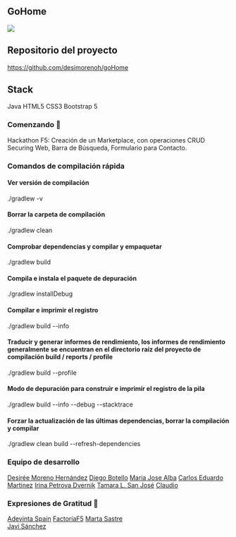 ## GoHome

![](C:\Users\Desi\Documents\bcnfemtech\goHome/src/main/resources/static/img/gohome.png)

## Repositorio del proyecto
https://github.com/desimorenoh/goHome

## Stack
Java
HTML5
CSS3
Bootstrap 5

### Comenzando 🚀
Hackathon F5: Creación de un Marketplace, con operaciones CRUD
Securing Web, Barra de Búsqueda, Formulario para Contacto.

### Comandos de compilación rápida
#### Ver versión de compilación
./gradlew -v
#### Borrar la carpeta de compilación
./gradlew clean
#### Comprobar dependencias y compilar y empaquetar
./gradlew build
#### Compila e instala el paquete de depuración
./gradlew installDebug
#### Compilar e imprimir el registro
./gradlew build --info
#### Traducir y generar informes de rendimiento, los informes de rendimiento generalmente se encuentran en el directorio raíz del proyecto de compilación build / reports / profile
./gradlew build --profile
#### Modo de depuración para construir e imprimir el registro de la pila
./gradlew build --info --debug --stacktrace
#### Forzar la actualización de las últimas dependencias, borrar la compilación y compilar
./gradlew clean build --refresh-dependencies

### Equipo de desarrollo
[Desirée Moreno Hernández](https://github.com/desimorenoh)
[Diego Botello](https://github.com/diegoabt18)
[Maria Jose Alba](https://github.com/majoalba20)
[Carlos Eduardo Martinez](https://github.com/marvintt)
[Irina Petrova Dvernik](https://github.com/irina-p-d)
[Tamara L. San José](https://github.com/tamarasanjm)
[Claudio ](https://github.com/Claucode97)


### Expresiones de Gratitud 🎁
[Adevinta Spain](https://www.adevinta.es/)
[FactoríaF5](https://github.com/FactoriaF5Code)
[Marta Sastre](https://github.com/msastreharo)  
[Javi Sánchez](https://github.com/jsrois)